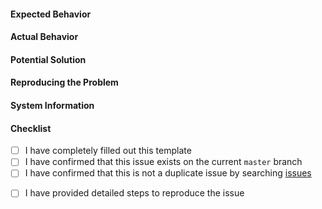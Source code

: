<!--- This template provides sections for bugs and features. Please delete any irrelevant sections before submitting -->

#### Expected Behavior
<!--- Required. Describe the behavior you expect to see for your case. -->

#### Actual Behavior
<!--- Required. Describe the actual behavior for your case. -->

#### Potential Solution
<!--- Optional. Describe any potential solutions and/or thoughts as to what may be causing the difference between expected and actual behavior. -->

#### Reproducing the Problem
<!--- Required for Bugs. Describe how to reproduce the problem. This can be via a failing unit test or a simplified algorithm that reliably demonstrates this issue.  -->

#### System Information
<!--- Required for Bugs. Include any system specific information, such as OS. -->

#### Checklist
<!--- Confirm that you've provided all the required information. -->
<!--- Required fields --->
- [ ] I have completely filled out this template
- [ ] I have confirmed that this issue exists on the current `master` branch
- [ ] I have confirmed that this is not a duplicate issue by searching [issues](https://github.com/QuantConnect/Lean/issues)
<!--- Required for Bugs, feature request can delete the line below. -->
- [ ] I have provided detailed steps to reproduce the issue

<!--- Template inspired by https://github.com/stevemao/github-issue-templates -->